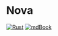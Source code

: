 # Nova

[![Rust](https://github.com/skycloudd/nova/actions/workflows/rust.yml/badge.svg)](https://github.com/skycloudd/nova/actions/workflows/rust.yml)
[![mdBook](https://github.com/skycloudd/nova/actions/workflows/deploy.yml/badge.svg)](https://github.com/skycloudd/nova/actions/workflows/deploy.yml)

